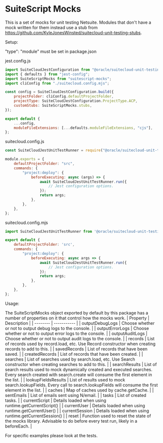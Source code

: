 # SuiteScript Mocks

This is a set of mocks for unit testing Netsuite. Modules that don't have a mock written for them instead use a stub from https://github.com/KyleJonesWinsted/suitecloud-unit-testing-stubs.

Setup:

"type": "module" must be set in package.json
  
jest.config.js
```js
import SuiteCloudJestConfiguration from "@oracle/suitecloud-unit-testing/jest-configuration/SuiteCloudJestConfiguration.js";
import { defaults } from "jest-config";
import SuiteScriptMocks from "suitescript-mocks";
import cliConfig from "./suitecloud.config.mjs";

const config = SuiteCloudJestConfiguration.build({
	projectFolder: cliConfig.defaultProjectFolder,
	projectType: SuiteCloudJestConfiguration.ProjectType.ACP,
	customStubs: SuiteScriptMocks.stubs,
});

export default {
	...config,
	moduleFileExtensions: [...defaults.moduleFileExtensions, "cjs"],
};
```

suitecloud.config.js
```js
const SuiteCloudJestUnitTestRunner = require("@oracle/suitecloud-unit-testing/services/SuiteCloudJestUnitTestRunner.js");

module.exports = {
    defaultProjectFolder: "src",
    commands: {
        "project:deploy": {
            beforeExecuting: async (args) => {
                await SuiteCloudJestUnitTestRunner.run({
                    // Jest configuration options.
                });
                return args;
            },
        },
    },
};
```

suitecloud.config.mjs
```js
import SuiteCloudJestUnitTestRunner from '@oracle/suitecloud-unit-testing/services/SuiteCloudJestUnitTestRunner.js';

export default {
	defaultProjectFolder: 'src',
	commands: {
		"project:deploy": {
			beforeExecuting: async args => {
				await SuiteCloudJestUnitTestRunner.run({
					// Jest configuration options.
				});
				return args;
			},
		},
	},
};
```

Usage:

The SuiteScriptMocks object exported by default by this package has a number of properties on it that control how the mocks work.
| Property | Description |
| -------- | ----------- |
| outputDebugLogs | Choose whether or not to output debug logs to the console. |
| outputErrorLogs | Choose whether or not to output error logs to the console. |
| outputAuditLogs | Choose whether or not to output audit logs to the console. |
| records | List of records used by record.load, etc. Use Record constructor when creating records to add to this. |
| savedRecords | List of records that have been saved. |
| createdRecords | List of records that have been created. |
| searches | List of searches used by search.load, etc. Use Search constructor when creating searches to add to this. |
| searchResults | List of search results used to mock dynamically created and executed searches. Every search created with search.create will consume the first element in the list. |
| lookupFieldsResults | List of results used to mock search.lookupFields. Every call to search.lookupFields will consume the first element in the list. |
| caches | Map of caches used by cache.getCache. |
| sentEmails | List of emails sent using N/email. |
| tasks | List of created tasks. |
| currentScript | Details loaded when using runtime.getCurrentScript() |
| currentUser | Details loaded when using runtime.getCurrentUser() |
| currentSession | Details loaded when using runtime.getCurrentSession() |
| reset | Function used to reset the state of the mocks library. Advisable to do before every test run, likely in a beforeEach. |

For specific examples please look at the tests.